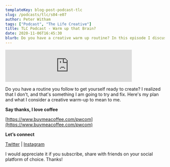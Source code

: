 ```yaml
---
templateKey: blog-post-podcast-tlc
slug: /podcasts/tlc/s04-e07
author: Peter Witham
tags: ["Podcast", "The Life Creative"]
title: TLC Podcast - Warm up that Brain?
date: 2020-11-06T16:45:30
blurb: Do you have a creative warm up routine? In this episode I discuss my plan to create one for me and gives some tips.
---
```


<iframe src="https://anchor.fm/peter-witham/embed/episodes/Warm-up-that-Brain-em4l11" height="102px" width="400px" frameborder="0" scrolling="no"></iframe>

Do you have a routine you follow to get yourself ready to create? I realized that I don't, and that's something I am going to try and fix. Here's my plan and what I consider a creative warm-up to mean to me.

**Say thanks, I love coffee**

[https://www.buymeacoffee.com/pwcom](https://www.buymeacoffee.com/pwcom)

**Let’s connect**

[Twitter](https://twitter.com/grfxmedia) | [Instagram](https://instagram.com/grfxmedia)

I would appreciate it if you subscribe, share with friends on your social platform of choice. Thanks!
